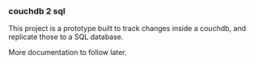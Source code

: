 ### couchdb 2 sql

This project is a prototype built to track changes inside a couchdb, and replicate those to a SQL database.

More documentation to follow later.